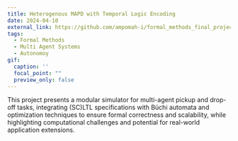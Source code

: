 ```yaml
---
title: Heterogenous MAPD with Temporal Logic Encoding
date: 2024-04-10
external_link: https://github.com/ampomah-i/formal_methods_final_project
tags:
  - Formal Methods
  - Multi Agent Systems
  - Autonomoy
gif:
  caption: ''
  focal_point: ""
  preview_only: false
---
```


This project presents a modular simulator for multi-agent pickup and drop-off tasks, integrating (SC)LTL specifications with Büchi automata and optimization techniques to ensure formal correctness and scalability, while highlighting computational challenges and potential for real-world application extensions.
<!--more-->
